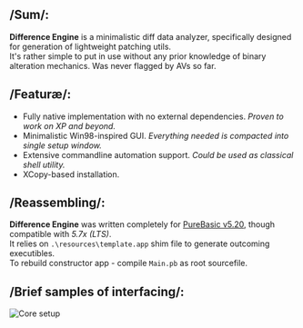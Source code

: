 ## /Sum/:
**Difference Engine** is a minimalistic diff data analyzer, specifically designed for generation of lightweight patching utils.  
It's rather simple to put in use without any prior knowledge of binary alteration mechanics. Was never flagged by AVs so far.

## /Featuræ/:
-	Fully native implementation with no external dependencies. *Proven to work on XP and beyond.*
-	Minimalistic Win98-inspired GUI. *Everything needed is compacted into single setup window.*
-	Extensive commandline automation support. *Could be used as classical shell utility.*
-	XCopy-based installation.

## /Reassembling/:
**Difference Engine** was written completely for [PureBasic v5.20](http://purebasic.com), though compatible with *5.7x (LTS)*.  
It relies on `.\resources\template.app` shim file to generate outcoming executibles.  
To rebuild constructor app - compile `Main.pb` as root sourcefile.

## /Brief samples of interfacing/:
![Core setup](https://cloud.githubusercontent.com/assets/8768470/6955268/d1dfb492-d8e3-11e4-8bb5-07981c14933d.PNG)
